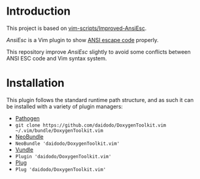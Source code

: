 # Introduction

This project is based on [vim-scripts/Improved-AnsiEsc](https://github.com/vim-scripts/Improved-AnsiEsc).

*AnsiEsc* is a Vim plugin to show [ANSI escape code](https://en.wikipedia.org/wiki/ANSI_escape_code)
properly.

This repository improve *AnsiEsc* slightly to avoid some conflicts between ANSI ESC code and Vim
syntax system.

# Installation

This plugin follows the standard runtime path structure, and as such it can be installed with a
variety of plugin managers:
*  [Pathogen](https://github.com/tpope/vim-pathogen)
  *  `git clone https://github.com/daidodo/DoxygenToolkit.vim ~/.vim/bundle/DoxygenToolkit.vim`
*  [NeoBundle](https://github.com/Shougo/neobundle.vim)
  *  `NeoBundle 'daidodo/DoxygenToolkit.vim'`
*  [Vundle](https://github.com/gmarik/vundle)
  *  `Plugin 'daidodo/DoxygenToolkit.vim'`
*  [Plug](https://github.com/junegunn/vim-plug)
  *  `Plug 'daidodo/DoxygenToolkit.vim'`

